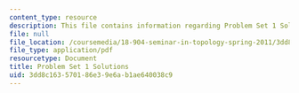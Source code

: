```yaml
---
content_type: resource
description: This file contains information regarding Problem Set 1 Solutions.
file: null
file_location: /coursemedia/18-904-seminar-in-topology-spring-2011/3dd8c163570186e39e6ab1ae640038c9_MIT18_904S11_soln1.pdf
file_type: application/pdf
resourcetype: Document
title: Problem Set 1 Solutions
uid: 3dd8c163-5701-86e3-9e6a-b1ae640038c9
---
```

